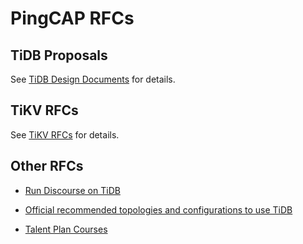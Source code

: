 # PingCAP RFCs

## TiDB Proposals

See [TiDB Design Documents](https://github.com/pingcap/tidb/tree/master/docs/design) for details.

## TiKV RFCs

See [TiKV RFCs](https://github.com/tikv/rfcs) for details.

## Other RFCs

- [Run Discourse on TiDB](./2019-11-28-discourse-on-tidb.md)
- [Official recommended topologies and configurations to use TiDB](https://github.com/pingcap/community/rfc/2019-11-30-recommand-tidb-configure.md)

- [Talent Plan Courses](https://github.com/pingcap/community/rfc/2019-12-11-Talent-Plan-Courses.md)
